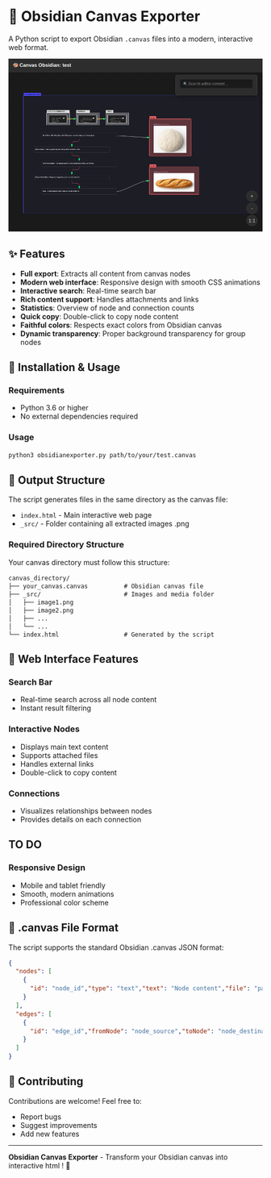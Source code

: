 # 🎨 Obsidian Canvas Exporter

A Python script to export Obsidian `.canvas` files into a modern, interactive web format.

<center>
<img src="https://github.com/TheLaughingCow/ObsidianExporter/blob/main/test.png"/>
</center>

## ✨ Features

- **Full export**: Extracts all content from canvas nodes
- **Modern web interface**: Responsive design with smooth CSS animations
- **Interactive search**: Real-time search bar
- **Rich content support**: Handles attachments and links
- **Statistics**: Overview of node and connection counts
- **Quick copy**: Double-click to copy node content
- **Faithful colors**: Respects exact colors from Obsidian canvas
- **Dynamic transparency**: Proper background transparency for group nodes

## 🚀 Installation & Usage

### Requirements
- Python 3.6 or higher
- No external dependencies required

### Usage

```bash
python3 obsidianexporter.py path/to/your/test.canvas
```

## 📁 Output Structure

The script generates files in the same directory as the canvas file:
- `index.html` - Main interactive web page
- `_src/` - Folder containing all extracted images .png

### Required Directory Structure

Your canvas directory must follow this structure:

```
canvas_directory/
├── your_canvas.canvas          # Obsidian canvas file
├── _src/                       # Images and media folder
│   ├── image1.png
│   ├── image2.png
│   ├── ...
│   └── ...
└── index.html                  # Generated by the script
```

## 🎯 Web Interface Features

### Search Bar
- Real-time search across all node content
- Instant result filtering

### Interactive Nodes
- Displays main text content
- Supports attached files
- Handles external links
- Double-click to copy content

### Connections
- Visualizes relationships between nodes
- Provides details on each connection

## TO DO

### Responsive Design
- Mobile and tablet friendly
- Smooth, modern animations
- Professional color scheme

## 🔧 .canvas File Format

The script supports the standard Obsidian .canvas JSON format:

```json
{
  "nodes": [
    {
      "id": "node_id","type": "text","text": "Node content","file": "path/to/file.md","url": "https://example.com"
    }
  ],
  "edges": [
    {
      "id": "edge_id","fromNode": "node_source","toNode": "node_destination"
    }
  ]
}
```

## 🤝 Contributing

Contributions are welcome! Feel free to:

- Report bugs
- Suggest improvements
- Add new features

---

**Obsidian Canvas Exporter** - Transform your Obsidian canvas into interactive html ! 🚀 
